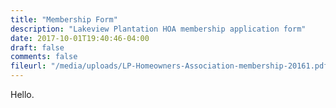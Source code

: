 ```yaml
---
title: "Membership Form"
description: "Lakeview Plantation HOA membership application form"
date: 2017-10-01T19:40:46-04:00
draft: false
comments: false
fileurl: "/media/uploads/LP-Homeowners-Association-membership-20161.pdf"
---
```


Hello.

